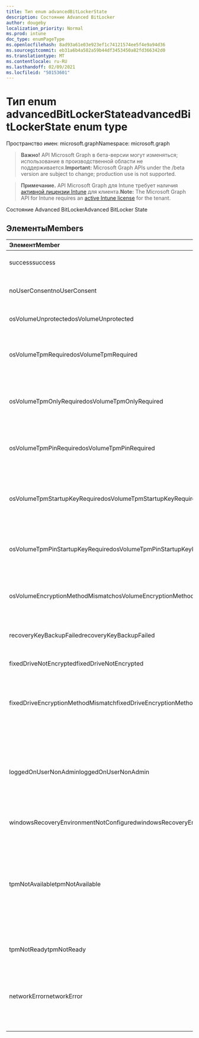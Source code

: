 ```yaml
---
title: Тип enum advancedBitLockerState
description: Состояние Advanced BitLocker
author: dougeby
localization_priority: Normal
ms.prod: intune
doc_type: enumPageType
ms.openlocfilehash: 8ad93a61e03e923ef1c74121574ee5f4e9a94d36
ms.sourcegitcommit: eb31a6b4a582a59b44df3453450a82fd366342d0
ms.translationtype: MT
ms.contentlocale: ru-RU
ms.lasthandoff: 02/09/2021
ms.locfileid: "50153601"
---
```

# <a name="advancedbitlockerstate-enum-type"></a><span data-ttu-id="600c9-103">Тип enum advancedBitLockerState</span><span class="sxs-lookup"><span data-stu-id="600c9-103">advancedBitLockerState enum type</span></span>

<span data-ttu-id="600c9-104">Пространство имен: microsoft.graph</span><span class="sxs-lookup"><span data-stu-id="600c9-104">Namespace: microsoft.graph</span></span>

> <span data-ttu-id="600c9-105">**Важно!** API Microsoft Graph в бета-версии могут изменяться; использование в производственной области не поддерживается.</span><span class="sxs-lookup"><span data-stu-id="600c9-105">**Important:** Microsoft Graph APIs under the /beta version are subject to change; production use is not supported.</span></span>

> <span data-ttu-id="600c9-106">**Примечание.** API Microsoft Graph для Intune требует наличия [активной лицензии Intune](https://go.microsoft.com/fwlink/?linkid=839381) для клиента.</span><span class="sxs-lookup"><span data-stu-id="600c9-106">**Note:** The Microsoft Graph API for Intune requires an [active Intune license](https://go.microsoft.com/fwlink/?linkid=839381) for the tenant.</span></span>

<span data-ttu-id="600c9-107">Состояние Advanced BitLocker</span><span class="sxs-lookup"><span data-stu-id="600c9-107">Advanced BitLocker State</span></span>

## <a name="members"></a><span data-ttu-id="600c9-108">Элементы</span><span class="sxs-lookup"><span data-stu-id="600c9-108">Members</span></span>
|<span data-ttu-id="600c9-109">Элемент</span><span class="sxs-lookup"><span data-stu-id="600c9-109">Member</span></span>|<span data-ttu-id="600c9-110">Значение</span><span class="sxs-lookup"><span data-stu-id="600c9-110">Value</span></span>|<span data-ttu-id="600c9-111">Описание</span><span class="sxs-lookup"><span data-stu-id="600c9-111">Description</span></span>|
|:---|:---|:---|
|<span data-ttu-id="600c9-112">success</span><span class="sxs-lookup"><span data-stu-id="600c9-112">success</span></span>|<span data-ttu-id="600c9-113">0</span><span class="sxs-lookup"><span data-stu-id="600c9-113">0</span></span>|<span data-ttu-id="600c9-114">Advanced BitLocker State Success</span><span class="sxs-lookup"><span data-stu-id="600c9-114">Advanced BitLocker State Success</span></span>|
|<span data-ttu-id="600c9-115">noUserConsent</span><span class="sxs-lookup"><span data-stu-id="600c9-115">noUserConsent</span></span>|<span data-ttu-id="600c9-116">1 </span><span class="sxs-lookup"><span data-stu-id="600c9-116">1</span></span>|<span data-ttu-id="600c9-117">Пользователь не предоставил согласие на шифрование</span><span class="sxs-lookup"><span data-stu-id="600c9-117">User never gave consent for Encryption</span></span>|
|<span data-ttu-id="600c9-118">osVolumeUnprotected</span><span class="sxs-lookup"><span data-stu-id="600c9-118">osVolumeUnprotected</span></span>|<span data-ttu-id="600c9-119">2 </span><span class="sxs-lookup"><span data-stu-id="600c9-119">2</span></span>|<span data-ttu-id="600c9-120">Обнаружен незащищаемый том ОС</span><span class="sxs-lookup"><span data-stu-id="600c9-120">Un-protected OS Volume was detected</span></span>|
|<span data-ttu-id="600c9-121">osVolumeTpmRequired</span><span class="sxs-lookup"><span data-stu-id="600c9-121">osVolumeTpmRequired</span></span>|<span data-ttu-id="600c9-122">4 </span><span class="sxs-lookup"><span data-stu-id="600c9-122">4</span></span>|<span data-ttu-id="600c9-123">TPM не используется для защиты тома ОС, но требуется политикой</span><span class="sxs-lookup"><span data-stu-id="600c9-123">TPM not used for protection of OS volume, but is required by policy</span></span>|
|<span data-ttu-id="600c9-124">osVolumeTpmOnlyRequired</span><span class="sxs-lookup"><span data-stu-id="600c9-124">osVolumeTpmOnlyRequired</span></span>|<span data-ttu-id="600c9-125">8 </span><span class="sxs-lookup"><span data-stu-id="600c9-125">8</span></span>|<span data-ttu-id="600c9-126">Защита TPM не используется только для тома ОС, но требуется политикой</span><span class="sxs-lookup"><span data-stu-id="600c9-126">TPM only protection not used for OS volume, but is required by policy</span></span>|
|<span data-ttu-id="600c9-127">osVolumeTpmPinRequired</span><span class="sxs-lookup"><span data-stu-id="600c9-127">osVolumeTpmPinRequired</span></span>|<span data-ttu-id="600c9-128">16 </span><span class="sxs-lookup"><span data-stu-id="600c9-128">16</span></span>|<span data-ttu-id="600c9-129">Защита TPM+PIN-кодов не используется для тома ОС, но требуется политикой</span><span class="sxs-lookup"><span data-stu-id="600c9-129">TPM+PIN protection not used for OS volume, but is required by policy</span></span>|
|<span data-ttu-id="600c9-130">osVolumeTpmStartupKeyRequired</span><span class="sxs-lookup"><span data-stu-id="600c9-130">osVolumeTpmStartupKeyRequired</span></span>|<span data-ttu-id="600c9-131">32</span><span class="sxs-lookup"><span data-stu-id="600c9-131">32</span></span>|<span data-ttu-id="600c9-132">TPM+Защита ключа запуска не используется для тома ОС, но требуется политикой</span><span class="sxs-lookup"><span data-stu-id="600c9-132">TPM+Startup Key protection not used for OS volume, but is required by policy</span></span>|
|<span data-ttu-id="600c9-133">osVolumeTpmPinStartupKeyRequired</span><span class="sxs-lookup"><span data-stu-id="600c9-133">osVolumeTpmPinStartupKeyRequired</span></span>|<span data-ttu-id="600c9-134">64</span><span class="sxs-lookup"><span data-stu-id="600c9-134">64</span></span>|<span data-ttu-id="600c9-135">TPM+ПИН-код и ключ запуска не используются для тома ОС, но требуются политикой</span><span class="sxs-lookup"><span data-stu-id="600c9-135">TPM+PIN+Startup Key not used for OS volume, but is required by policy</span></span>|
|<span data-ttu-id="600c9-136">osVolumeEncryptionMethodMismatch</span><span class="sxs-lookup"><span data-stu-id="600c9-136">osVolumeEncryptionMethodMismatch</span></span>|<span data-ttu-id="600c9-137">128</span><span class="sxs-lookup"><span data-stu-id="600c9-137">128</span></span>|<span data-ttu-id="600c9-138">Метод шифрования тома ОС отличается от метода, установленного политикой</span><span class="sxs-lookup"><span data-stu-id="600c9-138">Encryption method of OS Volume is different than that set by policy</span></span>|
|<span data-ttu-id="600c9-139">recoveryKeyBackupFailed</span><span class="sxs-lookup"><span data-stu-id="600c9-139">recoveryKeyBackupFailed</span></span>|<span data-ttu-id="600c9-140">256</span><span class="sxs-lookup"><span data-stu-id="600c9-140">256</span></span>|<span data-ttu-id="600c9-141">Сбой резервного копирования ключа восстановления</span><span class="sxs-lookup"><span data-stu-id="600c9-141">Recovery key backup failed</span></span>|
|<span data-ttu-id="600c9-142">fixedDriveNotEncrypted</span><span class="sxs-lookup"><span data-stu-id="600c9-142">fixedDriveNotEncrypted</span></span>|<span data-ttu-id="600c9-143">512</span><span class="sxs-lookup"><span data-stu-id="600c9-143">512</span></span>|<span data-ttu-id="600c9-144">Фиксированный диск не зашифрован</span><span class="sxs-lookup"><span data-stu-id="600c9-144">Fixed Drive not encrypted</span></span>|
|<span data-ttu-id="600c9-145">fixedDriveEncryptionMethodMismatch</span><span class="sxs-lookup"><span data-stu-id="600c9-145">fixedDriveEncryptionMethodMismatch</span></span>|<span data-ttu-id="600c9-146">1024</span><span class="sxs-lookup"><span data-stu-id="600c9-146">1024</span></span>|<span data-ttu-id="600c9-147">Метод шифрования фиксированного диска отличается от метода шифрования, установленного политикой</span><span class="sxs-lookup"><span data-stu-id="600c9-147">Encryption method of Fixed Drive is different than that set by policy</span></span>|
|<span data-ttu-id="600c9-148">loggedOnUserNonAdmin</span><span class="sxs-lookup"><span data-stu-id="600c9-148">loggedOnUserNonAdmin</span></span>|<span data-ttu-id="600c9-149">2048</span><span class="sxs-lookup"><span data-stu-id="600c9-149">2048</span></span>|<span data-ttu-id="600c9-150">Во время входа пользователь не является администратором. Для этого требуется, чтобы для политики AllowStandardUserEncryption было установлено 1</span><span class="sxs-lookup"><span data-stu-id="600c9-150">Logged on user is non-admin. This requires “AllowStandardUserEncryption” policy set to 1</span></span>|
|<span data-ttu-id="600c9-151">windowsRecoveryEnvironmentNotConfigured</span><span class="sxs-lookup"><span data-stu-id="600c9-151">windowsRecoveryEnvironmentNotConfigured</span></span>|<span data-ttu-id="600c9-152">4096</span><span class="sxs-lookup"><span data-stu-id="600c9-152">4096</span></span>|<span data-ttu-id="600c9-153">WinRE не настроен</span><span class="sxs-lookup"><span data-stu-id="600c9-153">WinRE is not configured</span></span>|
|<span data-ttu-id="600c9-154">tpmNotAvailable</span><span class="sxs-lookup"><span data-stu-id="600c9-154">tpmNotAvailable</span></span>|<span data-ttu-id="600c9-155">8192</span><span class="sxs-lookup"><span data-stu-id="600c9-155">8192</span></span>|<span data-ttu-id="600c9-156">TPM не доступен для BitLocker.</span><span class="sxs-lookup"><span data-stu-id="600c9-156">TPM is not available for BitLocker.</span></span> <span data-ttu-id="600c9-157">Это означает, что TPM отсутствует, или переопределение недоступного реестра TPM задано или ОС хоста находится на переносимом диске или на диске с возможностью переноса.</span><span class="sxs-lookup"><span data-stu-id="600c9-157">This means TPM is not present, or TPM unavailable registry override is set or host OS is on portable/rome-able drive</span></span>|
|<span data-ttu-id="600c9-158">tpmNotReady</span><span class="sxs-lookup"><span data-stu-id="600c9-158">tpmNotReady</span></span>|<span data-ttu-id="600c9-159">16384</span><span class="sxs-lookup"><span data-stu-id="600c9-159">16384</span></span>|<span data-ttu-id="600c9-160">TPM не готов для BitLocker</span><span class="sxs-lookup"><span data-stu-id="600c9-160">TPM is not ready for BitLocker</span></span>|
|<span data-ttu-id="600c9-161">networkError</span><span class="sxs-lookup"><span data-stu-id="600c9-161">networkError</span></span>|<span data-ttu-id="600c9-162">32768</span><span class="sxs-lookup"><span data-stu-id="600c9-162">32768</span></span>|<span data-ttu-id="600c9-163">Сеть недоступна.</span><span class="sxs-lookup"><span data-stu-id="600c9-163">Network not available.</span></span> <span data-ttu-id="600c9-164">Это необходимо для резервного копирования ключа восстановления.</span><span class="sxs-lookup"><span data-stu-id="600c9-164">This is required for recovery key backup.</span></span> <span data-ttu-id="600c9-165">Это сообщается для устройств с шифрованием диска</span><span class="sxs-lookup"><span data-stu-id="600c9-165">This is reported for Drive Encryption capable devices</span></span>|




